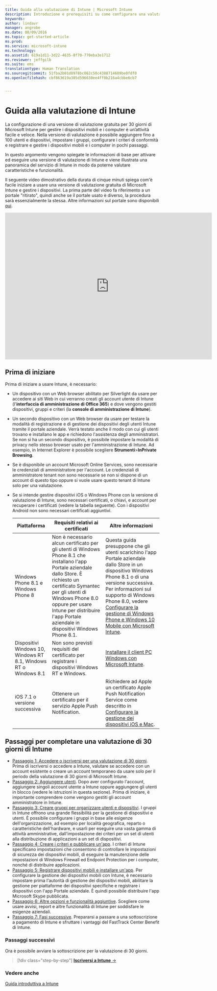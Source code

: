 ```yaml
---
title: Guida alla valutazione di Intune | Microsoft Intune
description: Introduzione e prerequisiti su come configurare una valutazione gratuita di 30 giorni di Intune
keywords: 
author: lindavr
manager: angrobe
ms.date: 08/09/2016
ms.topic: get-started-article
ms.prod: 
ms.service: microsoft-intune
ms.technology: 
ms.assetid: 619a1d11-3d22-4635-8f70-770eba3e1712
ms.reviewer: jeffgilb
ms.suite: ems
translationtype: Human Translation
ms.sourcegitcommit: 51fba2b01d8978bc062c50c4388714609be0fdf0
ms.openlocfilehash: cbf863619a385d596630ee4ff0b216a4cbbe6cb7


---
```


# Guida alla valutazione di Intune
La configurazione di una versione di valutazione gratuita per 30 giorni di Microsoft Intune per gestire i dispositivi mobili e i computer è un’attività facile e veloce. Nella versione di valutazione è possibile aggiungere fino a 100 utenti e dispositivi, impostare i gruppi, configurare i criteri di conformità e registrare e gestire i dispositivi mobili e i computer in pochi passaggi.

In questo argomento vengono spiegate le informazioni di base per attivare ed eseguire una versione di valutazione di Intune e viene illustrata una panoramica del servizio di Intune in modo da poterne valutare caratteristiche e funzionalità.

Il seguente video dimostrativo della durata di cinque minuti spiega com'è facile iniziare a usare una versione di valutazione gratuita di Microsoft Intune e gestire i dispositivi. La prima parte del video fa riferimento a un portale "ritirato", quindi anche se il portale usato è diverso, la procedura sarà essenzialmente la stessa. Altre informazioni sul portale sono disponibili [qui](https://docs.microsoft.com/intune/deploy-use/account-portal-merged-with-Office-365).

<iframe width="675" height="480" src="https://www.youtube.com/embed/ltcZvm4VOFU" frameborder="0" allowfullscreen></iframe>

## Prima di iniziare
Prima di iniziare a usare Intune, è necessario:

-   Un dispositivo con un Web browser abilitato per Silverlight da usare per accedere ai siti Web in cui verranno creati gli account utente di Intune (l'**interfaccia di amministrazione di Office 365**) e dove vengono gestiti dispositivi, gruppi e criteri (la **console di amministrazione di Intune**).

-   Un secondo dispositivo con un Web browser da usare per testare la modalità di registrazione e di gestione dei dispositivi degli utenti Intune tramite il portale aziendale. Verrà testato anche il modo con cui gli utenti trovano e installano le app e richiedono l'assistenza degli amministratori. Se non si ha un secondo dispositivo, è possibile impostare la modalità di privacy nello stesso browser usato per l'amministrazione di Intune. Ad esempio, in Internet Explorer è possibile scegliere **Strumenti**&gt;**InPrivate Browsing**.

-   Se è disponibile un account Microsoft Online Services, sono necessarie le credenziali di amministratore per l'account. Le credenziali di amministratore tenant non sono necessarie se non si dispone di un account di questo tipo oppure si vuole usare questo tenant di Intune solo per una valutazione.

-   Se si intende gestire dispositivi iOS o Windows Phone con la versione di valutazione di Intune, sono necessari certificati, o chiavi, e account per recuperare i certificati (vedere la tabella seguente). Con i dispositivi Android non sono necessari certificati aggiuntivi.

    |Piattaforma|Requisiti relativi ai certificati|Altre informazioni|
    |------------|----------------------------|--------------------|
    |Windows Phone 8.1 e Windows Phone 8 |Non è necessario alcun certificato per gli utenti di Windows Phone 8.1 che installano l'app Portale aziendale dallo Store. È richiesto un certificato Symantec per gli utenti di Windows Phone 8.0 oppure per usare Intune per distribuire l'app Portale aziendale in dispositivi Windows Phone 8.1.|Questa guida presuppone che gli utenti scarichino l'app Portale aziendale dallo Store in un dispositivo Windows Phone 8.1 o di una versione successiva. Per informazioni sul supporto di Windows Phone 8.0, vedere [Configurare la gestione di Windows Phone e Windows 10 Mobile con Microsoft Intune](/Intune/Deploy-Use/set-up-windows-phone-management-with-microsoft-intune).|
    |Dispositivi Windows 10, Windows RT 8.1, Windows RT o Windows 8.1|Non sono previsti requisiti del certificato per registrare i dispositivi Windows RT e Windows.|[Installare il client PC Windows con Microsoft Intune](/Intune/Deploy-Use/install-the-windows-pc-client-with-microsoft-intune).|
    |iOS 7.1 o versione successiva|Ottenere un certificato per il servizio Apple Push Notification.|Richiedere ad Apple un certificato Apple Push Notification Service come descritto in [Configurare la gestione dei dispositivi iOS e Mac](/Intune/Deploy-Use/set-up-ios-and-mac-management-with-microsoft-intune).|

## Passaggi per completare una valutazione di 30 giorni di Intune
- [Passaggio 1: Accedere o iscriversi per una valutazione di 30 giorni](get-started-with-a-30-day-trial-of-microsoft-intune-step-1.md). Prima di iscriversi o accedere a Intune, valutare se accedere con un account esistente o creare un account temporaneo da usare solo per il periodo della valutazione di 30 giorni di Microsoft Intune.
- [Passaggio 2: Aggiungere utenti](get-started-with-a-30-day-trial-of-microsoft-intune-step-2.md). Dopo aver configurato l'account, aggiungere singoli account utente a Intune oppure aggiungere gli utenti in blocco (vedere le istruzioni in questa sezione). Prima di iniziare, è importante comprendere come vengono gestiti gli account amministratore in Intune.
- [Passaggio 3: Creare gruppi per organizzare utenti e dispositivi](get-started-with-a-30-day-trial-of-microsoft-intune-step-3.md). I gruppi in Intune offrono una grande flessibilità per la gestione di dispositivi e utenti. È possibile configurare i gruppi in base alle esigenze dell'organizzazione, ad esempio per località geografica, reparto o caratteristiche dell'hardware, e usarli per eseguire una vasta gamma di attività amministrative, dall'impostazione dei criteri per un set di utenti alla distribuzione di applicazioni a un set di dispositivi.
- [Passaggio 4: Creare i criteri e pubblicare un'app](get-started-with-a-30-day-trial-of-microsoft-intune-step-4.md). I criteri di Intune specificano impostazioni che consentono di controllare le impostazioni di sicurezza dei dispositivi mobili, di eseguire la manutenzione delle impostazioni di Windows Firewall ed Endpoint Protection per i computer, nonché di distribuire applicazioni.
- [Passaggio 5: Registrare dispositivi mobili e installare un'app](get-started-with-a-30-day-trial-of-microsoft-intune-step-5.md). Per configurare la gestione dei dispositivi mobili con Intune, è necessario impostare prima l'autorità di gestione dei dispositivi mobili, abilitare la gestione per piattaforme dei dispositivi specifiche e registrare i dispositivi con l'app Portale aziendale. È quindi possibile distribuire l'app Microsoft Skype pubblicata.
- [Passaggio 6: Altre opzioni e funzionalità aggiuntive](get-started-with-a-30-day-trial-of-microsoft-intune-step-6.md). Scegliere come usare avvisi, report e altre funzionalità di Intune per soddisfare le esigenze aziendali.
- [Passaggio 7: Fasi successive](get-started-with-a-30-day-trial-of-microsoft-intune-step-7.md). Prepararsi a passare a una sottoscrizione a pagamento di Intune e sfruttare i vantaggi del FastTrack Center Benefit di Intune.


### Passaggi successivi
Ora è possibile avviare la sottoscrizione per la valutazione di 30 giorni.

>[!div class="step-by-step"]
[**Iscriversi a Intune** &rarr;](.\get-started-with-a-30-day-trial-of-microsoft-intune-step-1.md)

### Vedere anche
[Guida introduttiva a Intune](/intune/get-started/start-with-a-paid-subscription-to-microsoft-intune)



<!--HONumber=Aug16_HO2-->


